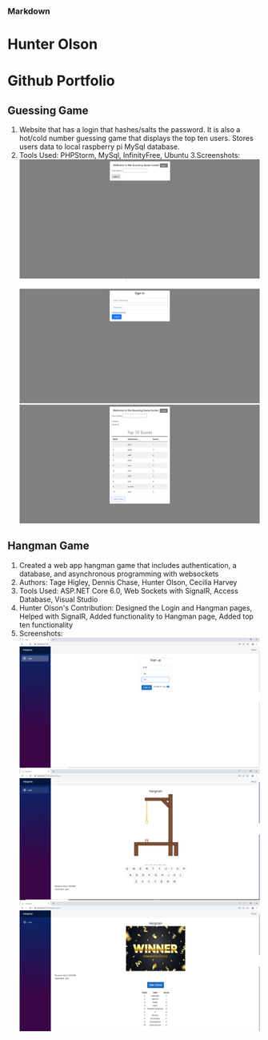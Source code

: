 <!-- ## Welcome to GitHub Pages

You can use the [editor on GitHub](https://github.com/16holson/16holson.github.io/edit/main/index.md) to maintain and preview the content for your website in Markdown files.

Whenever you commit to this repository, GitHub Pages will run [Jekyll](https://jekyllrb.com/) to rebuild the pages in your site, from the content in your Markdown files.

### Markdown

Markdown is a lightweight and easy-to-use syntax for styling your writing. It includes conventions for

```markdown
Syntax highlighted code block

# Header 1
## Header 2
### Header 3

- Bulleted
- List

1. Numbered
2. List

**Bold** and _Italic_ and `Code` text

[Link](url) and ![Image](src)
```

For more details see [Basic writing and formatting syntax](https://docs.github.com/en/github/writing-on-github/getting-started-with-writing-and-formatting-on-github/basic-writing-and-formatting-syntax).

### Jekyll Themes

Your Pages site will use the layout and styles from the Jekyll theme you have selected in your [repository settings](https://github.com/16holson/16holson.github.io/settings/pages). The name of this theme is saved in the Jekyll `_config.yml` configuration file.

### Support or Contact

Having trouble with Pages? Check out our [documentation](https://docs.github.com/categories/github-pages-basics/) or [contact support](https://support.github.com/contact) and we’ll help you sort it out. -->
### Markdown
# Hunter Olson
# Github Portfolio

## Guessing Game
1. Website that has a login that hashes/salts the password. It is also a hot/cold number guessing game that displays the top ten users. Stores users data to local raspberry pi MySql database.
2. Tools Used: PHPStorm, MySql, InfinityFree, Ubuntu
3.Screenshots:
![Image](images/guessinggameone.png)
![Image](images/guessinggametwo.png)
![Image](images/guessinggamethree.png)

## Hangman Game
1. Created a web app hangman game that includes authentication, a database, and asynchronous programming with websockets
2. Authors: Tage Higley, Dennis Chase, Hunter Olson, Cecilia Harvey
3. Tools Used: ASP.NET Core 6.0, Web Sockets with SignalR, Access Database, Visual Studio
4. Hunter Olson's Contribution: Designed the Login and Hangman pages, Helped with SignalR, Added functionality to Hangman page, Added top ten functionality
5. Screenshots:
![Image](images/hangmanone.png)
![Image](images/hangmantwo.png)
![Image](images/hangmanthree.png)
